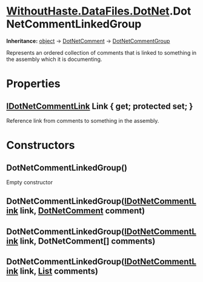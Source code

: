 # [WithoutHaste.DataFiles.DotNet](TableOfContents.WithoutHaste.DataFiles.DotNet.md).DotNetCommentLinkedGroup

**Inheritance:** [object](https://docs.microsoft.com/en-us/dotnet/api/system.object) → [DotNetComment](WithoutHaste.DataFiles.DotNet.DotNetComment.md) → [DotNetCommentGroup](WithoutHaste.DataFiles.DotNet.DotNetCommentGroup.md)  

Represents an ordered collection of comments that is linked to something in the assembly which it is documenting.  

# Properties

## [IDotNetCommentLink](WithoutHaste.DataFiles.DotNet.IDotNetCommentLink.md) Link { get; protected set; }

Reference link from comments to something in the assembly.  

# Constructors

## DotNetCommentLinkedGroup()

Empty constructor  

## DotNetCommentLinkedGroup([IDotNetCommentLink](WithoutHaste.DataFiles.DotNet.IDotNetCommentLink.md) link, [DotNetComment](WithoutHaste.DataFiles.DotNet.DotNetComment.md) comment)

## DotNetCommentLinkedGroup([IDotNetCommentLink](WithoutHaste.DataFiles.DotNet.IDotNetCommentLink.md) link, DotNetComment[] comments)

## DotNetCommentLinkedGroup([IDotNetCommentLink](WithoutHaste.DataFiles.DotNet.IDotNetCommentLink.md) link, [List](https://docs.microsoft.com/en-us/dotnet/api/system.collections.generic.list-1) comments)

